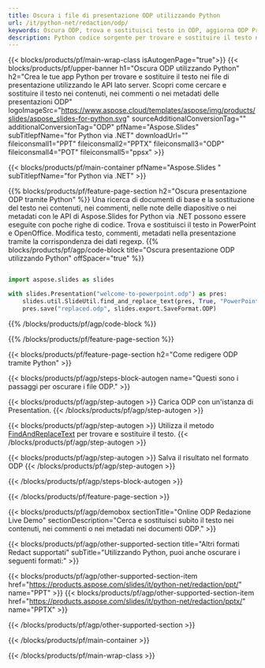 ```yaml
---
title: Oscura i file di presentazione ODP utilizzando Python
url: /it/python-net/redaction/odp/
keywords: Oscura ODP, trova e sostituisci testo in ODP, aggiorna ODP Presentazione
description: Python codice sorgente per trovare e sostituire il testo nella presentazione ODP.
---
```


{{< blocks/products/pf/main-wrap-class isAutogenPage="true">}}
{{< blocks/products/pf/upper-banner h1="Oscura ODP utilizzando Python" h2="Crea le tue app Python per trovare e sostituire il testo nei file di presentazione utilizzando le API lato server. Scopri come cercare e sostituire il testo nei contenuti, nei commenti o nei metadati delle presentazioni ODP" logoImageSrc="https://www.aspose.cloud/templates/aspose/img/products/slides/aspose_slides-for-python.svg" sourceAdditionalConversionTag="" additionalConversionTag="ODP" pfName="Aspose.Slides" subTitlepfName="for Python via .NET" downloadUrl="" fileiconsmall1="PPT" fileiconsmall2="PPTX" fileiconsmall3="ODP" fileiconsmall4="POT" fileiconsmall5="ppsx" >}}

{{< blocks/products/pf/main-container pfName="Aspose.Slides " subTitlepfName="for Python via .NET" >}}

{{% blocks/products/pf/feature-page-section  h2="Oscura presentazione ODP tramite Python" %}}
Una ricerca di documenti di base e la sostituzione del testo nei contenuti, nei commenti, nelle note delle diapositive o nei metadati con le API di Aspose.Slides for Python via .NET possono essere eseguite con poche righe di codice. Trova e sostituisci il testo in PowerPoint e OpenOffice. Modifica testo, commenti, metadati nella presentazione tramite la corrispondenza dei dati regexp.
{{% blocks/products/pf/agp/code-block title="Oscura presentazione ODP utilizzando Python" offSpacer="true" %}}

```py

import aspose.slides as slides

with slides.Presentation("welcome-to-powerpoint.odp") as pres:
    slides.util.SlideUtil.find_and_replace_text(pres, True, "PowerPoint", "Aspose.Slides", None)
    pres.save("replaced.odp", slides.export.SaveFormat.ODP)
```

{{% /blocks/products/pf/agp/code-block %}}

{{% /blocks/products/pf/feature-page-section %}}

{{< blocks/products/pf/feature-page-section  h2="Come redigere ODP tramite Python" >}}

{{< blocks/products/pf/agp/steps-block-autogen name="Questi sono i passaggi per oscurare i file ODP." >}}

{{< blocks/products/pf/agp/step-autogen >}}
Carica ODP con un'istanza di Presentation.
{{< /blocks/products/pf/agp/step-autogen >}}

{{< blocks/products/pf/agp/step-autogen >}}
Utilizza il metodo [FindAndReplaceText](https://reference.aspose.com/slides/python-net/aspose.slides.util/slideutil/) per trovare e sostituire il testo.
{{< /blocks/products/pf/agp/step-autogen >}}

{{< blocks/products/pf/agp/step-autogen >}}
Salva il risultato nel formato ODP
{{< /blocks/products/pf/agp/step-autogen >}}

{{< /blocks/products/pf/agp/steps-block-autogen >}}

{{< /blocks/products/pf/feature-page-section >}}

{{< blocks/products/pf/agp/demobox sectionTitle="Online ODP Redazione Live Demo" sectionDescription="Cerca e sostituisci subito il testo nei contenuti, nei commenti o nei metadati nei documenti ODP." >}}

{{< blocks/products/pf/agp/other-supported-section title="Altri formati Redact supportati" subTitle="Utilizzando Python, puoi anche oscurare i seguenti formati:" >}}

{{< blocks/products/pf/agp/other-supported-section-item href="https://products.aspose.com/slides/it/python-net/redaction/ppt/" name="PPT" >}}
{{< blocks/products/pf/agp/other-supported-section-item href="https://products.aspose.com/slides/it/python-net/redaction/pptx/" name="PPTX" >}}


{{< /blocks/products/pf/agp/other-supported-section >}}

{{< /blocks/products/pf/main-container >}}
    
{{< /blocks/products/pf/main-wrap-class >}}